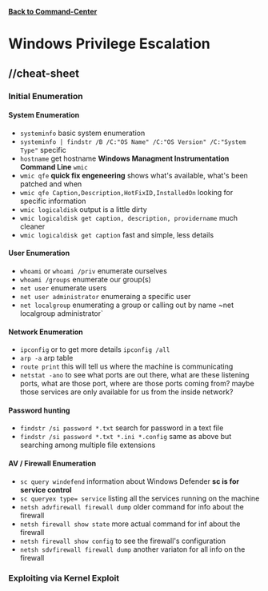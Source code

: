 **[Back to Command-Center](https://github.com/codetorok/command-center/blob/master/README.md)**

# Windows Privilege Escalation
## //cheat-sheet

### Initial Enumeration
#### System Enumeration

* `systeminfo` basic system enumeration
* `systeminfo | findstr /B /C:"OS Name" /C:"OS Version" /C:"System Type"` specific
* `hostname` get hostname
**Windows Managment Instrumentation Command Line** `wmic`
* `wmic qfe` **quick fix engeneering** shows what's available, what's been patched and when
* `wmic qfe Caption,Description,HotFixID,InstalledOn` looking for specific information
* `wmic logicaldisk` output is a little dirty
* `wmic logicaldisk get caption, description, providername` much cleaner
* `wmic logicaldisk get caption` fast and simple, less details

#### User Enumeration
* `whoami` or `whoami /priv` enumerate ourselves
* `whoami /groups` enumerate our group(s)
* `net user` enumerate users
* `net user administrator` enumeraing a specific user
* `net localgroup` enumerating a group or calling out by name ~net localgroup administrator`

#### Network Enumeration
* `ipconfig` or to get more details `ipconfig /all`
* `arp -a` arp table
* `route print` this will tell us where the machine is communicating
* `netstat -ano` to see what ports are out there, what are these listening ports, what are those port, where are those ports coming from? maybe those services are only available for us from the inside network?

#### Password hunting
* `findstr /si password *.txt` search for password in a text file
* `findstr /si password *.txt *.ini *.config` same as above but searching among multiple file extensions

#### AV / Firewall Enumeration
* `sc query windefend` information about Windows Defender **sc is for service control**
* `sc queryex type= service` listing all the services running on the machine
* `netsh advfirewall firewall dump` older command for info about the firewall
* `netsh firewall show state` more actual command for inf about the firewall
* `netsh firewall show config` to see the firewall's configuration
* `netsh sdvfirewall firewall dump` another variaton for all info on the firewall

### Exploiting via Kernel Exploit



